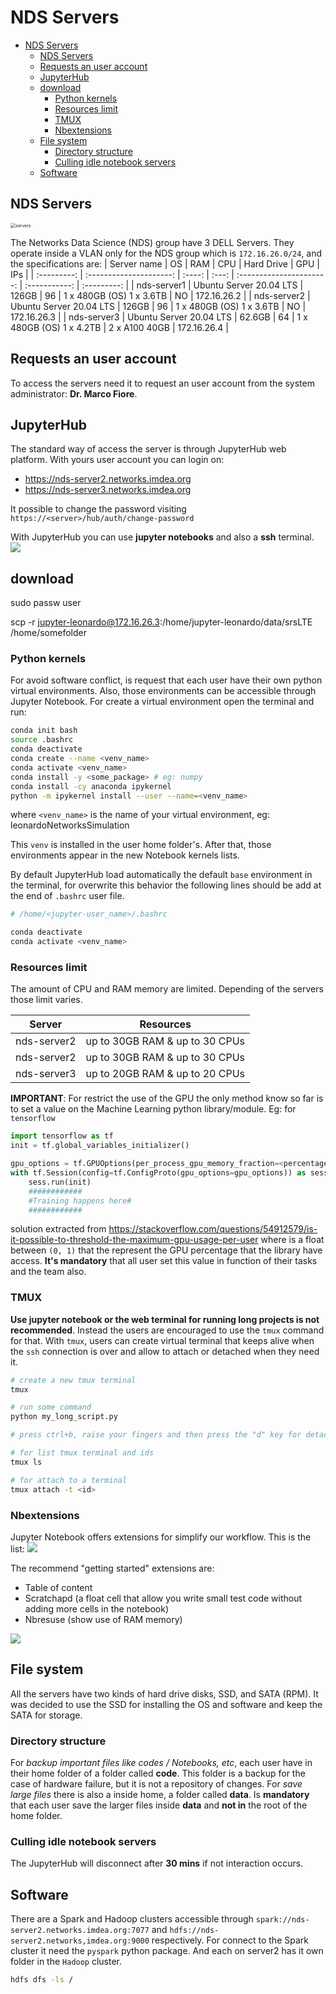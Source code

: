 # NDS Servers
- [NDS Servers](#nds-servers)
  - [NDS Servers](#nds-servers-1)
  - [Requests an user account](#requests-an-user-account)
  - [JupyterHub](#jupyterhub)
  - [download](#download)
    - [Python kernels](#python-kernels)
    - [Resources limit](#resources-limit)
    - [TMUX](#tmux)
    - [Nbextensions](#nbextensions)
  - [File system](#file-system)
    - [Directory structure](#directory-structure)
    - [Culling idle notebook servers](#culling-idle-notebook-servers)
  - [Software](#software)


## NDS Servers
<img src="servers.jpg" alt="servers" style="zoom:50%;" />

The Networks Data Science (NDS) group have 3 DELL Servers.
They operate inside a VLAN only for the NDS group which is `172.16.26.0/24`, and the specifications are:
| Server name |           OS            |  RAM   |  CPU  |        Hard Drive        |      GPU      |     IPs     |
| :---------: | :---------------------: | :----: | :---: | :----------------------: | :-----------: | :---------: |
| nds-server1 | Ubuntu Server 20.04 LTS | 126GB  |  96   | 1 x 480GB (OS) 1 x 3.6TB |      NO       | 172.16.26.2 |
| nds-server2 | Ubuntu Server 20.04 LTS | 126GB  |  96   | 1 x 480GB (OS) 1 x 3.6TB |      NO       | 172.16.26.3 |
| nds-server3 | Ubuntu Server 20.04 LTS | 62.6GB |  64   | 1 x 480GB (OS) 1 x 4.2TB | 2 x A100 40GB | 172.16.26.4 |

## Requests an user account

To access the servers need it to request an user account from the system administrator: **Dr. Marco Fiore**.

## JupyterHub

The standard way of access the server is through JupyterHub web platform.
With yours user account you can login on:
* https://nds-server2.networks.imdea.org
* https://nds-server3.networks.imdea.org


It possible to change the password visiting `https://<server>/hub/auth/change-password`

With JupyterHub you can use **jupyter notebooks** and also a **ssh** terminal.
<img src="jupyterhub.png" />

## download
sudo passw user

scp -r jupyter-leonardo@172.16.26.3:/home/jupyter-leonardo/data/srsLTE /home/somefolder

### Python kernels

For avoid software conflict, is request that each user have their own python virtual environments.
Also, those environments can be accessible through Jupyter Notebook.
For create a virtual environment open the terminal and run:
```bash
conda init bash
source .bashrc
conda deactivate
conda create --name <venv_name>
conda activate <venv_name>
conda install -y <some_package> # eg: numpy
conda install -cy anaconda ipykernel
python -m ipykernel install --user --name=<venv_name>
```
where `<venv_name>` is the name of your virtual environment, eg: leonardoNetworksSimulation

This `venv` is installed in the user home folder's.
After that, those environments appear in the new Notebook kernels lists.

By default JupyterHub load automatically the default `base` environment in the terminal, for overwrite this behavior the following lines should be add at the end of `.bashrc` user file.

```bash
# /home/<jupyter-user_name>/.bashrc

conda deactivate
conda activate <venv_name>
```

### Resources limit 

The amount of CPU and RAM memory are limited.
Depending of the servers those limit varies.

|   Server    |           Resources            |
| :---------: | :----------------------------: |
| nds-server2 | up to 30GB RAM & up to 30 CPUs |
| nds-server2 | up to 30GB RAM & up to 30 CPUs |
| nds-server3 | up to 20GB RAM & up to 20 CPUs |

**IMPORTANT**: For restrict the use of the GPU the only method know so far is to set a value on the Machine Learning python library/module.
Eg: for `tensorflow`
```python 
import tensorflow as tf
init = tf.global_variables_initializer()

gpu_options = tf.GPUOptions(per_process_gpu_memory_fraction=<percentage>)
with tf.Session(config=tf.ConfigProto(gpu_options=gpu_options)) as sess:
    sess.run(init)
    ############
    #Training happens here#
    ############
``` 
solution extracted from https://stackoverflow.com/questions/54912579/is-it-possible-to-threshold-the-maximum-gpu-usage-per-user
where <percentage> is a float between `(0, 1)` that the represent the GPU percentage that the library have access.
**It's mandatory** that all user set this value in function of their tasks and the team also.


### TMUX
**Use jupyter notebook or the web terminal for running long projects is not recommended**. 
Instead the users are encouraged to use the  `tmux` command for that.
With `tmux`, users can create virtual terminal that keeps alive when the `ssh` connection is over and allow to attach or detached when they need it.

```bash
# create a new tmux terminal
tmux

# run some command
python my_long_script.py

# press ctrl+b, raise your fingers and then press the "d" key for detached

# for list tmux terminal and ids
tmux ls 

# for attach to a terminal
tmux attach -t <id>
```

### Nbextensions
Jupyter Notebook offers extensions for simplify our workflow.
This is the list:
<img src="Nbextensions.png" />

The recommend "getting started" extensions are:
* Table of content 
* Scratchapd (a float cell that allow you write small test code without adding more cells in the notebook)
* Nbresuse (show use of RAM memory)
<img src="jupyterNotebook.jpeg" />


## File system

All the servers have two kinds of hard drive disks, SSD, and SATA (RPM). 
It was decided to use the SSD for installing the OS and software and keep the SATA for storage.

### Directory structure

For *backup important files like codes / Notebooks, etc*, each user have in their home folder of a folder called **code**.
This folder is a backup for the case of hardware failure, but it is not a repository of changes.
For *save large files* there is also a inside home, a folder called **data**.
Is **mandatory** that each user save the larger files inside **data** and **not in** the root of the home folder.


### Culling idle notebook servers

The JupyterHub will disconnect after **30 mins** if not interaction occurs.

## Software

There are a Spark and Hadoop clusters accessible through `spark://nds-server2.networks.imdea.org:7077` and `hdfs://nds-server2.networks,imdea.org:9000` respectively.
For connect to the Spark cluster it need the `pyspark` python package.
And each on server2 has it own folder in the `Hadoop` cluster.
```bash
hdfs dfs -ls /
```
